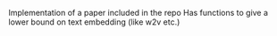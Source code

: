 Implementation of a paper included in the repo
Has functions to give a lower bound on text embedding (like w2v etc.)
